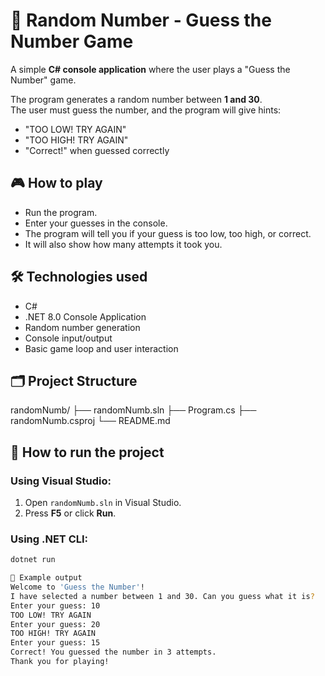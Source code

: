 # 🎲 Random Number - Guess the Number Game

A simple **C# console application** where the user plays a "Guess the Number" game.

The program generates a random number between **1 and 30**.  
The user must guess the number, and the program will give hints:

- "TOO LOW! TRY AGAIN"
- "TOO HIGH! TRY AGAIN"
- "Correct!" when guessed correctly

## 🎮 How to play

- Run the program.
- Enter your guesses in the console.
- The program will tell you if your guess is too low, too high, or correct.
- It will also show how many attempts it took you.

## 🛠️ Technologies used

- C#
- .NET 8.0 Console Application
- Random number generation
- Console input/output
- Basic game loop and user interaction

## 🗂️ Project Structure
randomNumb/
├── randomNumb.sln
├── Program.cs
├── randomNumb.csproj
└── README.md

## 🚀 How to run the project

### Using Visual Studio:

1. Open `randomNumb.sln` in Visual Studio.
2. Press **F5** or click **Run**.

### Using .NET CLI:

```bash
dotnet run

📖 Example output
Welcome to 'Guess the Number'!
I have selected a number between 1 and 30. Can you guess what it is?
Enter your guess: 10
TOO LOW! TRY AGAIN
Enter your guess: 20
TOO HIGH! TRY AGAIN
Enter your guess: 15
Correct! You guessed the number in 3 attempts.
Thank you for playing!
